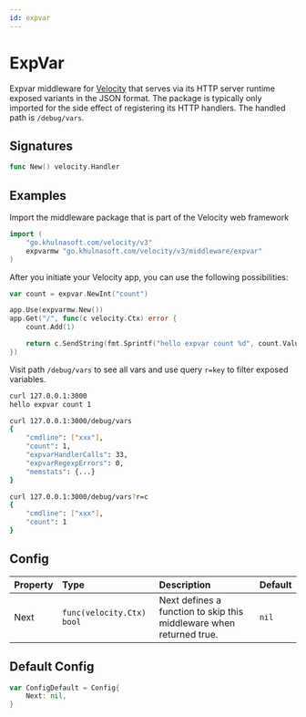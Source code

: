 ```yaml
---
id: expvar
---
```


# ExpVar

Expvar middleware for [Velocity](https://go.khulnasoft.com/velocity) that serves via its HTTP server runtime exposed variants in the JSON format. The package is typically only imported for the side effect of registering its HTTP handlers. The handled path is `/debug/vars`.

## Signatures

```go
func New() velocity.Handler
```

## Examples

Import the middleware package that is part of the Velocity web framework

```go
import (
    "go.khulnasoft.com/velocity/v3"
    expvarmw "go.khulnasoft.com/velocity/v3/middleware/expvar"
)
```

After you initiate your Velocity app, you can use the following possibilities:

```go
var count = expvar.NewInt("count")

app.Use(expvarmw.New())
app.Get("/", func(c velocity.Ctx) error {
    count.Add(1)

    return c.SendString(fmt.Sprintf("hello expvar count %d", count.Value()))
})
```

Visit path `/debug/vars` to see all vars and use query `r=key` to filter exposed variables.

```bash
curl 127.0.0.1:3000
hello expvar count 1

curl 127.0.0.1:3000/debug/vars
{
    "cmdline": ["xxx"],
    "count": 1,
    "expvarHandlerCalls": 33,
    "expvarRegexpErrors": 0,
    "memstats": {...}
}

curl 127.0.0.1:3000/debug/vars?r=c
{
    "cmdline": ["xxx"],
    "count": 1
}
```

## Config

| Property | Type                    | Description                                                         | Default |
|:---------|:------------------------|:--------------------------------------------------------------------|:--------|
| Next     | `func(velocity.Ctx) bool` | Next defines a function to skip this middleware when returned true. | `nil`   |

## Default Config

```go
var ConfigDefault = Config{
    Next: nil,
}
```
